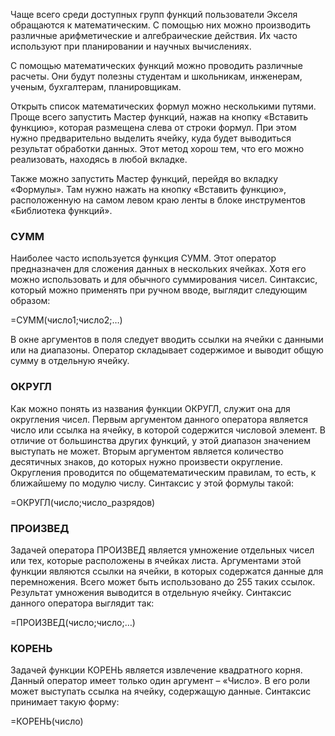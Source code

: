 Чаще всего среди доступных групп функций пользователи Экселя обращаются к математическим. С помощью них можно производить различные арифметические и алгебраические действия. Их часто используют при планировании и научных вычислениях. 

С помощью математических функций можно проводить различные расчеты. Они будут полезны студентам и школьникам, инженерам, ученым, бухгалтерам, планировщикам.

Открыть список математических формул можно несколькими путями. Проще всего запустить Мастер функций, нажав на кнопку «Вставить функцию», которая размещена слева от строки формул. При этом нужно предварительно выделить ячейку, куда будет выводиться результат обработки данных. Этот метод хорош тем, что его можно реализовать, находясь в любой вкладке.

Также можно запустить Мастер функций, перейдя во вкладку «Формулы». Там нужно нажать на кнопку «Вставить функцию», расположенную на самом левом краю ленты в блоке инструментов «Библиотека функций».

### СУММ
Наиболее часто используется функция СУММ. Этот оператор предназначен для сложения данных в нескольких ячейках. Хотя его можно использовать и для обычного суммирования чисел. Синтаксис, который можно применять при ручном вводе, выглядит следующим образом:

=СУММ(число1;число2;…)

В окне аргументов в поля следует вводить ссылки на ячейки с данными или на диапазоны. Оператор складывает содержимое и выводит общую сумму в отдельную ячейку.

### ОКРУГЛ
Как можно понять из названия функции ОКРУГЛ, служит она для округления чисел. Первым аргументом данного оператора является число или ссылка на ячейку, в которой содержится числовой элемент. В отличие от большинства других функций, у этой диапазон значением выступать не может. Вторым аргументом является количество десятичных знаков, до которых нужно произвести округление. Округления проводится по общематематическим правилам, то есть, к ближайшему по модулю числу. Синтаксис у этой формулы такой:

=ОКРУГЛ(число;число_разрядов)

### ПРОИЗВЕД
Задачей оператора ПРОИЗВЕД является умножение отдельных чисел или тех, которые расположены в ячейках листа. Аргументами этой функции являются ссылки на ячейки, в которых содержатся данные для перемножения. Всего может быть использовано до 255 таких ссылок. Результат умножения выводится в отдельную ячейку. Синтаксис данного оператора выглядит так:

=ПРОИЗВЕД(число;число;…)

### КОРЕНЬ
Задачей функции КОРЕНЬ является извлечение квадратного корня. Данный оператор имеет только один аргумент – «Число». В его роли может выступать ссылка на ячейку, содержащую данные. Синтаксис принимает такую форму:

=КОРЕНЬ(число)
